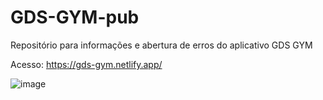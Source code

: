 # GDS-GYM-pub
Repositório para informações e abertura de erros do aplicativo GDS GYM

Acesso: https://gds-gym.netlify.app/

![image](https://github.com/user-attachments/assets/36bfb416-ea33-4fc9-86d9-282f46f6e815)

